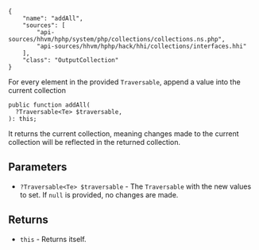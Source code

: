 ``` yamlmeta
{
    "name": "addAll",
    "sources": [
        "api-sources/hhvm/hphp/system/php/collections/collections.ns.php",
        "api-sources/hhvm/hphp/hack/hhi/collections/interfaces.hhi"
    ],
    "class": "OutputCollection"
}
```




For every element in the provided ` Traversable `, append a value into the
current collection




``` Hack
public function addAll(
  ?Traversable<Te> $traversable,
): this;
```




It returns the current collection, meaning changes made to the current
collection will be reflected in the returned collection.




## Parameters




+ ` ?Traversable<Te> $traversable ` - The `` Traversable `` with the new values to set. If
  ``` null ``` is provided, no changes are made.




## Returns




* ` this ` - Returns itself.
<!-- HHAPIDOC -->
